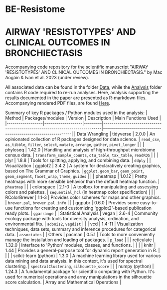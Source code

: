 # BE-Resistome
# AIRWAY 'RESISTOTYPES' AND CLINICAL OUTCOMES IN BRONCHIECTASIS

Accompanying code repository for the scientific manuscript "AIRWAY 'RESISTOTYPES' AND CLINICAL OUTCOMES IN BRONCHIECTASIS." by Mac Aogáin & Ivan et al. 2023 (under review).

All associated data can be found in the folder [Data](./Data/), while the [Analysis](./Analysis/) folder contains R code required to re-run analyses. Here, analysis supporting the results documented in the paper are presented as R-markdown files. Accompanying rendered PDF files, are found [Here](./Data/R_output_files/knit_RMD_PDF).

Summary of key R packages / Python modules used in the analysis: 
| Method           | Packages/modules  | Version | Description                                                                 | Main Functions Used                                          |
|------------------|-------------------|---------|-----------------------------------------------------------------------------|--------------------------------------------------------------|
| Data Wrangling   | tidyverse         | 2.0.0   | An opinionated collection of R packages designed for data science.           | `read_csv`, `as_tibble`, `filter`, `select`, `mutate`, `arrange`, `gather`, `pivot_longer` |
|                  | phyloseq          | 1.42.0  | Handling and analysis of high-throughput microbiome census data.            | `transform_sample_counts`, `otu_table`, `tax_table`, `readRDS` |
|                  | plyr              | 1.8.8   | Tools for splitting, applying, and combining data.                          | `ddply`                                                       |
| Visualization    | ggplot2           | 3.4.2   | A system for declaratively creating graphics, based on The Grammar of Graphics. | `ggplot`, `geom_bar`, `geom_point`, `geom_segment`, `facet_wrap`, `theme`, `guides` |
|                  | pheatmap          | 1.0.12  | Pretty heatmaps with more sensible behavior than the default heatmap function. | `pheatmap`                                                    |
|                  | colorspace        | 2.1-0   | A toolbox for manipulating and assessing colors and palettes.               | `sequential_hcl` (in heatmap color specification)            |
|                  | RColorBrewer      | 1.1-3   | Provides color schemes for maps and other graphics.                         | `brewer.pal`, `brewer.pal.info`                               |
|                  | ggpubr            | 0.6.0   | Provides some easy-to-use functions for creating and customizing 'ggplot2'-based publication ready plots. | `ggarrange`                                                   |
| Statistical Analysis | vegan          | 2.6-4   | Community ecology package with tools for diversity analysis, ordination, and environmental fits. | `adonis2`, `vegdist`                                          |
|                  | vcd               | 1.4-11  | Visualization techniques, data sets, summary and inference procedures for categorical data. | `associates`                                                  |
| Others           | pacman            | 0.5.1   | Tools to more conveniently manage the installation and loading of packages. | `p_load`                                                      |
|                  | reticulate        | 1.32.0  | Interface to 'Python' modules, classes, and functions.                      |                                                              |
|                  | knitr             | 1.44    | Provides a general-purpose tool for dynamic report generation in R.         |                                                              |
|                  | scikit-learn (python) | 1.3.0 | A machine learning library used for various data mining and data analysis. In this context, it's used for spectral clustering. | `spectralClustering`, `silhouette_score`                     |
|                  | numpy (python)    | 1.24.3  | A fundamental package for scientific computing with Python. It's used for numerical operations and array manipulations in the silhouette score calculation. | Array and Mathematical Operations                            |

